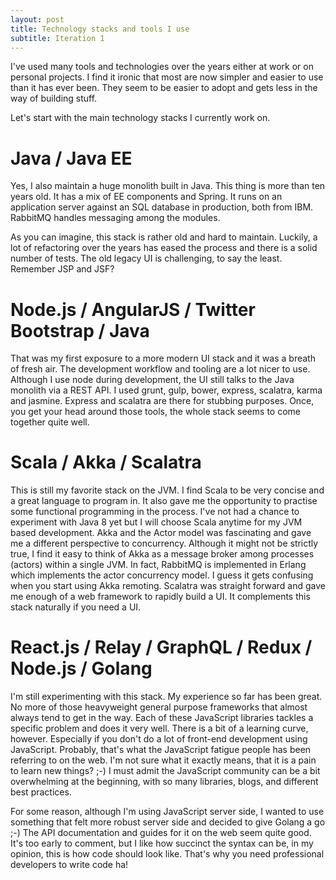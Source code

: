 ```yaml
---
layout: post
title: Technology stacks and tools I use
subtitle: Iteration 1
---
```


I've used many tools and technologies over the years either at work or on personal projects. I find it ironic that most are now simpler and easier to use than it has ever been. They seem to be easier to adopt and gets less in the way of building stuff.

Let's start with the main technology stacks I currently work on.

# Java / Java EE

Yes, I also maintain a huge monolith built in Java. This thing is more than ten years old. It has a mix of EE components and Spring. It runs on an application server against an SQL database in production, both from IBM.  RabbitMQ handles messaging among the modules.

As you can imagine, this stack is rather old and hard to maintain. Luckily, a lot of refactoring over the years has eased the process and there is a solid number of tests. The old legacy UI is challenging, to say the least. Remember JSP and JSF?

# Node.js / AngularJS / Twitter Bootstrap / Java

That was my first exposure to a more modern UI stack and it was a breath of fresh air. The development workflow and tooling are a lot nicer to use. Although I use node during development, the UI still talks to the Java monolith via a REST API. I used grunt, gulp, bower, express, scalatra, karma and jasmine. Express and scalatra are there for stubbing purposes. Once, you get your head around those tools, the whole stack seems to come together quite well.

# Scala / Akka / Scalatra

This is still my favorite stack on the JVM. I find Scala to be very concise and a great language to program in. It also gave me the opportunity to practise some functional programming in the process. I've not had a chance to experiment with Java 8 yet but I will choose Scala anytime for my JVM based development. Akka and the Actor
model was fascinating and gave me a different perspective to concurrency. Although it might not be strictly true, I find it easy to think of Akka as a message broker among processes (actors) within a single JVM. In fact, RabbitMQ is implemented in Erlang which implements the actor concurrency model. I guess it gets confusing when you start using Akka remoting. Scalatra was straight forward and gave me enough of a web framework to rapidly build a UI. It complements this stack naturally if you need a UI.

# React.js / Relay / GraphQL / Redux / Node.js / Golang

I'm still experimenting with this stack. My experience so far has been great. No more of those heavyweight general purpose frameworks that almost always tend to get in the way. Each of these JavaScript libraries tackles a specific problem and does it very well. There is a bit of a learning curve, however. Especially if you don't do a lot of front-end development using JavaScript. Probably, that's what the JavaScript fatigue people has been referring to on the web. I'm not sure what it exactly means, that it is a pain to learn new things? ;-) I must admit the JavaScript community can be a bit overwhelming at the beginning, with so many libraries, blogs, and different best practices.

For some reason, although I'm using JavaScript server side, I wanted to use something that felt more robust server side and decided to give Golang a go ;-) The API documentation and guides for it on the web seem quite good. It's too early to comment, but I like how succinct the syntax can be, in my opinion, this is how code should look like. That's why you need professional developers to write code ha!
